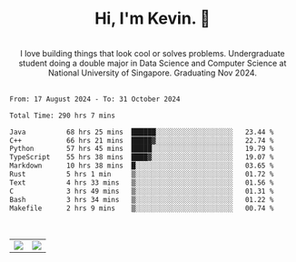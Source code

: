<!--
**kevin-pek/kevin-pek** is a ✨ _special_ ✨ repository because its `README.md` (this file) appears on your GitHub profile.

Here are some ideas to get you started:

- 🔭 I’m currently working on ...
- 🌱 I’m currently learning ...
- 👯 I’m looking to collaborate on ...
- 🤔 I’m looking for help with ...
- 💬 Ask me about ...
- 📫 How to reach me: ...
- 😄 Pronouns: ...
- ⚡ Fun fact: ...
-->
<div align="center">
  <h1>Hi, I'm Kevin. 👋</h1>
  <br />
  I love building things that look cool or solves problems. Undergraduate student doing a double major in Data Science and Computer Science at National University of Singapore. Graduating Nov 2024.
</div>
<br />
<!--START_SECTION:waka-->

```txt
From: 17 August 2024 - To: 31 October 2024

Total Time: 290 hrs 7 mins

Java          68 hrs 25 mins  ██████░░░░░░░░░░░░░░░░░░░   23.44 %
C++           66 hrs 21 mins  █████▓░░░░░░░░░░░░░░░░░░░   22.74 %
Python        57 hrs 45 mins  █████░░░░░░░░░░░░░░░░░░░░   19.79 %
TypeScript    55 hrs 38 mins  ████▓░░░░░░░░░░░░░░░░░░░░   19.07 %
Markdown      10 hrs 38 mins  █░░░░░░░░░░░░░░░░░░░░░░░░   03.65 %
Rust          5 hrs 1 min     ▒░░░░░░░░░░░░░░░░░░░░░░░░   01.72 %
Text          4 hrs 33 mins   ▒░░░░░░░░░░░░░░░░░░░░░░░░   01.56 %
C             3 hrs 49 mins   ▒░░░░░░░░░░░░░░░░░░░░░░░░   01.31 %
Bash          3 hrs 34 mins   ▒░░░░░░░░░░░░░░░░░░░░░░░░   01.22 %
Makefile      2 hrs 9 mins    ▒░░░░░░░░░░░░░░░░░░░░░░░░   00.74 %
```

<!--END_SECTION:waka-->
<br />
<table width="100%">
  <tr>
    <td align="left" width="50%">
      <img src="https://github-readme-stats-kevin-pek.vercel.app/api?username=kevin-pek&include_all_commits=true&count_private=true&theme=rose_pine" />
    </td>
    <td align="right" width="50%">
      <img src="https://github-readme-stats-kevin-pek.vercel.app/api/top-langs?username=kevin-pek&langs_count=10&hide_progress=true&theme=rose_pine" />
    </td>
  </tr>
</table>

